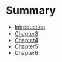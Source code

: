 # Summary

* [Introduction](README.md)
* [Chapter3](chapter3.md)
* [Chapter4](chapter4.md)
* [Chapter5](chapter5.md)
* Chapter6

